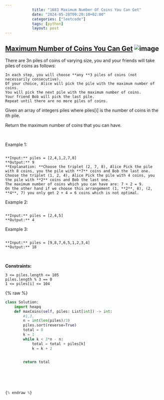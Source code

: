 ```yaml
---
            title: "1683 Maximum Number Of Coins You Can Get"
            date: "2024-05-28T09:20:10+02:00"
            categories: ["leetcode"]
            tags: [python]
            layout: post
---
```

            
## [Maximum Number of Coins You Can Get](https://leetcode.com/problems/maximum-number-of-coins-you-can-get) ![image](https://img.shields.io/badge/Difficulty-Medium-orange)

There are 3n piles of coins of varying size, you and your friends will take piles of coins as follows:

	In each step, you will choose **any **3 piles of coins (not necessarily consecutive).
	Of your choice, Alice will pick the pile with the maximum number of coins.
	You will pick the next pile with the maximum number of coins.
	Your friend Bob will pick the last pile.
	Repeat until there are no more piles of coins.

Given an array of integers piles where piles[i] is the number of coins in the ith pile.

Return the maximum number of coins that you can have.

 

Example 1:

```

**Input:** piles = [2,4,1,2,7,8]
**Output:** 9
**Explanation: **Choose the triplet (2, 7, 8), Alice Pick the pile with 8 coins, you the pile with **7** coins and Bob the last one.
Choose the triplet (1, 2, 4), Alice Pick the pile with 4 coins, you the pile with **2** coins and Bob the last one.
The maximum number of coins which you can have are: 7 + 2 = 9.
On the other hand if we choose this arrangement (1, **2**, 8), (2, **4**, 7) you only get 2 + 4 = 6 coins which is not optimal.

```

Example 2:

```

**Input:** piles = [2,4,5]
**Output:** 4

```

Example 3:

```

**Input:** piles = [9,8,7,6,5,1,2,3,4]
**Output:** 18

```

 

**Constraints:**

	3 <= piles.length <= 105
	piles.length % 3 == 0
	1 <= piles[i] <= 104

{% raw %}
```python
class Solution:
    import heapq 
    def maxCoins(self, piles: List[int]) -> int:
        #1,3,
        n = int(len(piles)/3)
        piles.sort(reverse=True)
        total = 0
        k = 1
        while k < 3*n - n:
            total = total + piles[k]
            k = k + 2


        return total





        
{% endraw %}
